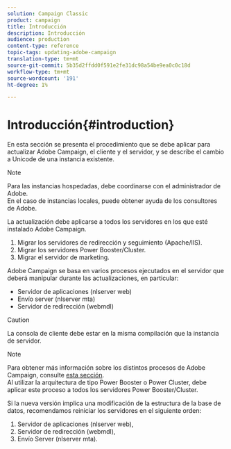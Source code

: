 ```yaml
---
solution: Campaign Classic
product: campaign
title: Introducción
description: Introducción
audience: production
content-type: reference
topic-tags: updating-adobe-campaign
translation-type: tm+mt
source-git-commit: 5b35d2ffdd0f591e2fe31dc98a54be9ea0c0c18d
workflow-type: tm+mt
source-wordcount: '191'
ht-degree: 1%

---
```



# Introducción{#introduction}

En esta sección se presenta el procedimiento que se debe aplicar para actualizar Adobe Campaign, el cliente y el servidor, y se describe el cambio a Unicode de una instancia existente.

>[!NOTE]
>
>Para las instancias hospedadas, debe coordinarse con el administrador de Adobe.\
>En el caso de instancias locales, puede obtener ayuda de los consultores de Adobe.

La actualización debe aplicarse a todos los servidores en los que esté instalado Adobe Campaign.

1. Migrar los servidores de redirección y seguimiento (Apache/IIS).
1. Migrar los servidores Power Booster/Cluster.
1. Migrar el servidor de marketing.

Adobe Campaign se basa en varios procesos ejecutados en el servidor que deberá manipular durante las actualizaciones, en particular:

* Servidor de aplicaciones (nlserver web)
* Envío server (nlserver mta)
* Servidor de redirección (webmdl)

>[!CAUTION]
>
>La consola de cliente debe estar en la misma compilación que la instancia de servidor.

>[!NOTE]
>
>Para obtener más información sobre los distintos procesos de Adobe Campaign, consulte [esta sección](../../installation/using/general-architecture.md#logical-application-layer).\
>Al utilizar la arquitectura de tipo Power Booster o Power Cluster, debe aplicar este proceso a todos los servidores Power Booster/Cluster.

Si la nueva versión implica una modificación de la estructura de la base de datos, recomendamos reiniciar los servidores en el siguiente orden:

1. Servidor de aplicaciones (nlserver web),
1. Servidor de redirección (webmdl),
1. Envío Server (nlserver mta).

